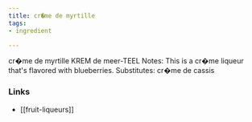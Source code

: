 ```yaml
---
title: cr�me de myrtille
tags:
- ingredient

---
```

cr�me de myrtille KREM de meer-TEEL Notes: This is a cr�me liqueur that's flavored with blueberries. Substitutes: cr�me de cassis

### Links

* [[fruit-liqueurs]]
